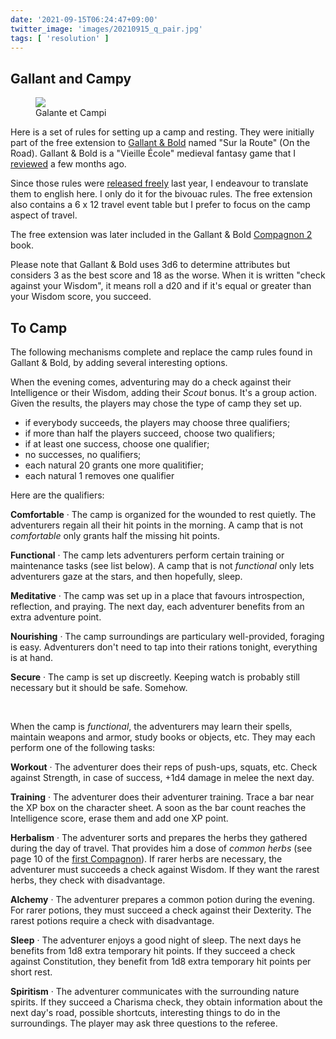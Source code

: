 ```yaml
---
date: '2021-09-15T06:24:47+09:00'
twitter_image: 'images/20210915_q_pair.jpg'
tags: [ 'resolution' ]
---
```


## Gallant and Campy

<figure class="right large noborder">
<a href="https://www.drivethrurpg.com/product/316192/Gallant--Bold"><img src="images/20210915_pair.jpg" loading="lazy" /></a>
<figcaption>Galante et Campi</figcaption>
</figure>

Here is a set of rules for setting up a camp and resting. They were initially part of the free extension to [Gallant &amp; Bold](https://www.drivethrurpg.com/product/316192/Gallant--Bold) named "Sur la Route" (On the Road). Gallant &amp; Bold is a "Vieille École" medieval fantasy game that I [reviewed](20210514.html?f=camping&t=Gallant_And_Bold) a few months ago.

Since those rules were [released freely](https://www.patreon.com/posts/sur-la-route-42161667) last year, I endeavour to translate them to english here. I only do it for the bivouac rules. The free extension also contains a 6 x 12 travel event table but I prefer to focus on the camp aspect of travel.

The free extension was later included in the Gallant &amp; Bold [Compagnon 2](https://www.lulu.com/search?adult_audience_rating=00&page=1&pageSize=10&q=vaillants+compagnon+2) book.

Please note that Gallant &amp; Bold uses 3d6 to determine attributes but considers 3 as the best score and 18 as the worse. When it is written "check against your Wisdom", it means roll a d20 and if it's equal or greater than your Wisdom score, you succeed.

## To Camp

The following mechanisms complete and replace the camp rules found in Gallant &amp; Bold, by adding several interesting options.

When the evening comes, adventuring may do a check against their Intelligence or their Wisdom, adding their _Scout_ bonus. It's a group action. Given the results, the players may chose the type of camp they set up.

* if everybody succeeds, the players may choose three qualifiers;
* if more than half the players succeed, choose two qualifiers;
* if at least one success, choose one qualifier;
* no successes, no qualifiers;
* each natural 20 grants one more qualitifier;
* each natural 1 removes one qualifier

Here are the qualifiers:

**Comfortable** · The camp is organized for the wounded to rest quietly. The adventurers regain all their hit points in the morning. A camp that is not _comfortable_ only grants half the missing hit points.

**Functional** · The camp lets adventurers perform certain training or maintenance tasks (see list below). A camp that is not _functional_ only lets adventurers gaze at the stars, and then hopefully, sleep.

**Meditative** · The camp was set up in a place that favours introspection, reflection, and praying. The next day, each adventurer benefits from an extra adventure point.

**Nourishing** · The camp surroundings are particulary well-provided, foraging is easy. Adventurers don't need to tap into their rations tonight, everything is at hand.

**Secure** · The camp is set up discreetly. Keeping watch is probably still necessary but it should be safe. Somehow.

&nbsp;

When the camp is _functional_, the adventurers may learn their spells, maintain weapons and armor, study books or objects, etc. They may each perform one of the following tasks:

**Workout** · The adventurer does their reps of push-ups, squats, etc. Check against Strength, in case of success, +1d4 damage in melee the next day.

**Training** · The adventurer does their adventurer training. Trace a bar near the XP box on the character sheet. A soon as the bar count reaches the Intelligence score, erase them and add one XP point.

**Herbalism** · The adventurer sorts and prepares the herbs they gathered during the day of travel. That provides him a dose of _common herbs_ (see page 10 of the [first Compagnon](https://www.lulu.com/search?adult_audience_rating=00&page=1&pageSize=10&q=vaillants+compagnon)). If rarer herbs are necessary, the adventurer must succeeds a check against Wisdom. If they want the rarest herbs, they check with disadvantage.

**Alchemy** · The adventurer prepares a common potion during the evening. For rarer potions, they must succeed a check against their Dexterity. The rarest potions require a check with disadvantage.

**Sleep** · The adventurer enjoys a good night of sleep. The next days he benefits from 1d8 extra temporary hit points. If they succeed a check against Constitution, they benefit from 1d8 extra temporary hit points per short rest.

**Spiritism** · The adventurer communicates with the surrounding nature spirits. If they succeed a Charisma check, they obtain information about the next day's road, possible shortcuts, interesting things to do in the surroundings. The player may ask three questions to the referee.

